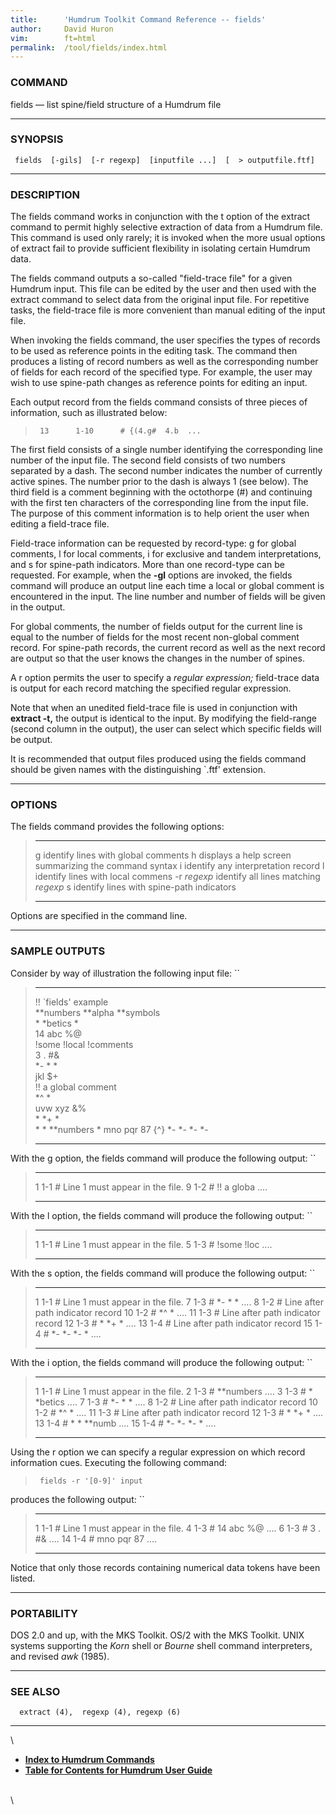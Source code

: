 ```yaml
---
title:		'Humdrum Toolkit Command Reference -- fields'
author:		David Huron
vim:		ft=html
permalink:	/tool/fields/index.html
---
```



### COMMAND

<span class="tool">fields</span> &mdash; list spine/field structure of a Humdrum file

------------------------------------------------------------------------

### SYNOPSIS

` fields  [-gils]  [-r regexp]  [inputfile ...]  [  > outputfile.ftf]`

------------------------------------------------------------------------

### DESCRIPTION

The <span class="tool">fields</span> command works in conjunction with the <span class="option">t</span> option of
the <span class="tool">extract</span> command to permit highly selective extraction of data
from a Humdrum file. This command is used only rarely; it is invoked
when the more usual options of <span class="tool">extract</span> fail to provide sufficient
flexibility in isolating certain Humdrum data.

The <span class="tool">fields</span> command outputs a so-called \"field-trace file\" for a
given Humdrum input. This file can be edited by the user and then used
with the <span class="tool">extract</span> command to select data from the original input
file. For repetitive tasks, the field-trace file is more convenient than
manual editing of the input file.

When invoking the <span class="tool">fields</span> command, the user specifies the types of
records to be used as reference points in the editing task. The command
then produces a listing of record numbers as well as the corresponding
number of fields for each record of the specified type. For example, the
user may wish to use spine-path changes as reference points for editing
an input.

Each output record from the <span class="tool">fields</span> command consists of three pieces
of information, such as illustrated below:

> ` 13      1-10      # {(4.g#  4.b  ...`

The first field consists of a single number identifying the
corresponding line number of the input file. The second field consists
of two numbers separated by a dash. The second number indicates the
number of currently active spines. The number prior to the dash is
always 1 (see below). The third field is a comment beginning with the
octothorpe (\#) and continuing with the first ten characters of the
corresponding line from the input file. The purpose of this comment
information is to help orient the user when editing a field-trace file.

Field-trace information can be requested by record-type: <span class="option">g</span> for
global comments, <span class="option">l</span> for local comments, <span class="option">i</span> for exclusive and
tandem interpretations, and <span class="option">s</span> for spine-path indicators. More than
one record-type can be requested. For example, when the **-gl** options
are invoked, the <span class="tool">fields</span> command will produce an output line each
time a local or global comment is encountered in the input. The line
number and number of fields will be given in the output.

For global comments, the number of fields output for the current line is
equal to the number of fields for the most recent non-global comment
record. For spine-path records, the current record as well as the next
record are output so that the user knows the changes in the number of
spines.

A <span class="option">r</span> option permits the user to specify a *regular expression;*
field-trace data is output for each record matching the specified
regular expression.

Note that when an unedited field-trace file is used in conjunction with
**extract -t,** the output is identical to the input. By modifying the
field-range (second column in the output), the user can select which
specific fields will be output.

It is recommended that output files produced using the <span class="tool">fields</span>
command should be given names with the distinguishing \`.ftf\'
extension.

------------------------------------------------------------------------

### OPTIONS

The <span class="tool">fields</span> command provides the following options:

>   ------------- -------------------------------------------------------
>   <span class="option">g</span>        identify lines with global comments
>   <span class="option">h</span>        displays a help screen summarizing the command syntax
>   <span class="option">i</span>        identify any interpretation record
>   <span class="option">l</span>        identify lines with local commens
>   -r *regexp*   identify all lines matching *regexp*
>   <span class="option">s</span>        identify lines with spine-path indicators
>   ------------- -------------------------------------------------------
>
Options are specified in the command line.

------------------------------------------------------------------------

### SAMPLE OUTPUTS

Consider by way of illustration the following input file: ``

>   ----------------------- ----------- ------------- ------
>   !! \`fields\' example                             
>   \*\*numbers             \*\*alpha   \*\*symbols   
>   \*                      \*betics    \*            
>   14                      abc         \%@           
>   !some                   !local      !comments     
>   3                       .           \#&           
>   \*-                     \*          \*            
>   jkl                     \$+                       
>   !! a global comment                               
>   \*\^                    \*                        
>   uvw                     xyz         &%            
>   \*                      \*+         \*            
>   \*                      \*          \*\*numbers   \*
>   mno                     pqr         87            {\^}
>   \*-                     \*-         \*-           \*-
>   ----------------------- ----------- ------------- ------
>
With the <span class="option">g</span> option, the fields command will produce the following
output: ``

>   --- ----- ------------------------------------
>   1   1-1   \# Line 1 must appear in the file.
>   9   1-2   \# !! a globa \....
>   --- ----- ------------------------------------
>
With the <span class="option">l</span> option, the fields command will produce the following
output: ``

>   --- ----- ------------------------------------
>   1   1-1   \# Line 1 must appear in the file.
>   5   1-3   \# !some !loc \....
>   --- ----- ------------------------------------
>
With the <span class="option">s</span> option, the fields command will produce the following
output: ``

>   ---- ----- -------------------------------------
>   1    1-1   \# Line 1 must appear in the file.
>   7    1-3   \# \*- \* \* \....
>   8    1-2   \# Line after path indicator record
>   10   1-2   \# \*\^ \* \....
>   11   1-3   \# Line after path indicator record
>   12   1-3   \# \* \*+ \* \....
>   13   1-4   \# Line after path indicator record
>   15   1-4   \# \*- \*- \*- \* \....
>   ---- ----- -------------------------------------
>
With the <span class="option">i</span> option, the fields command will produce the following
output: ``

>   ---- ----- -------------------------------------
>   1    1-1   \# Line 1 must appear in the file.
>   2    1-3   \# \*\*numbers \....
>   3    1-3   \# \* \*betics \....
>   7    1-3   \# \*- \* \* \....
>   8    1-2   \# Line after path indicator record
>   10   1-2   \# \*\^ \* \....
>   11   1-3   \# Line after path indicator record
>   12   1-3   \# \* \*+ \* \....
>   13   1-4   \# \* \* \*\*numb \....
>   15   1-4   \# \*- \*- \*- \* \....
>   ---- ----- -------------------------------------
>
Using the <span class="option">r</span> option we can specify a regular expression on which
record information cues. Executing the following command:

> ` fields -r '[0-9]' input`

produces the following output: ``

>   ---- ----- ------------------------------------
>   1    1-1   \# Line 1 must appear in the file.
>   4    1-3   \# 14 abc %@ \....
>   6    1-3   \# 3 . \#& \....
>   14   1-4   \# mno pqr 87 \....
>   ---- ----- ------------------------------------
>
Notice that only those records containing numerical data tokens have
been listed.

------------------------------------------------------------------------

### PORTABILITY

DOS 2.0 and up, with the MKS Toolkit. OS/2 with the MKS Toolkit. UNIX
systems supporting the *Korn* shell or *Bourne* shell command
interpreters, and revised *awk* (1985).

------------------------------------------------------------------------

### SEE ALSO

`  extract (4),  regexp (4), regexp (6)`

------------------------------------------------------------------------

\

-   [**Index to Humdrum Commands**](../commands.toc.html)
-   [**Table for Contents for Humdrum User Guide**](../guide.toc.html)

\
\
